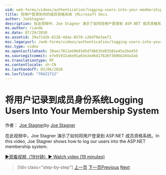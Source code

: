 ```yaml
---
uid: web-forms/videos/authentication/logging-users-into-your-membership-system
title: 将用户登录到你的成员资格系统 |Microsoft Docs
author: JoeStagner
description: 在此视频中，Joe Stagner 演示了如何将用户登录到 ASP.NET 成员资格系统。
ms.author: riande
ms.date: 07/29/2010
ms.assetid: 39a7142b-8228-4dae-8578-c26d70e3ae71
msc.legacyurl: /web-forms/videos/authentication/logging-users-into-your-membership-system
msc.type: video
ms.openlocfilehash: 39aec7811eb9b93d5d7d6635d03581e45e2be455
ms.sourcegitcommit: e7e91932a6e91a63e2e46417626f39d6b244a3ab
ms.translationtype: MT
ms.contentlocale: zh-CN
ms.lasthandoff: 03/06/2020
ms.locfileid: "78421712"
---
```

# <a name="logging-users-into-your-membership-system"></a><span data-ttu-id="4123d-103">将用户记录到成员身份系统</span><span class="sxs-lookup"><span data-stu-id="4123d-103">Logging Users Into Your Membership System</span></span>

<span data-ttu-id="4123d-104">作者： [Joe Stagner](https://github.com/JoeStagner)</span><span class="sxs-lookup"><span data-stu-id="4123d-104">by [Joe Stagner](https://github.com/JoeStagner)</span></span>

<span data-ttu-id="4123d-105">在此视频中，Joe Stagner 演示了如何将用户登录到 ASP.NET 成员资格系统。</span><span class="sxs-lookup"><span data-stu-id="4123d-105">In this video, Joe Stagner shows how to log our users into the ASP.NET membership system.</span></span>

[<span data-ttu-id="4123d-106">&#9654;观看视频（19分钟）</span><span class="sxs-lookup"><span data-stu-id="4123d-106">&#9654; Watch video (19 minutes)</span></span>](https://channel9.msdn.com/Blogs/ASP-NET-Site-Videos/logging-users-into-your-membership-system)

> [!div class="step-by-step"]
> <span data-ttu-id="4123d-107">[上一页](adding-users-to-your-membership-system.md)
> [下一页](implement-the-registration-verification-pattern.md)</span><span class="sxs-lookup"><span data-stu-id="4123d-107">[Previous](adding-users-to-your-membership-system.md)
[Next](implement-the-registration-verification-pattern.md)</span></span>
